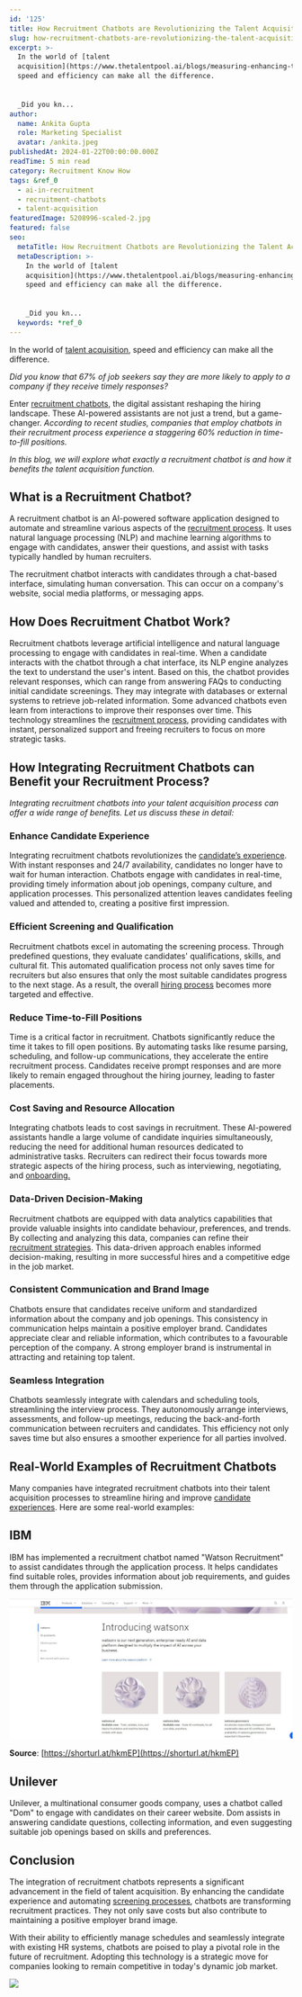 ```yaml
---
id: '125'
title: How Recruitment Chatbots are Revolutionizing the Talent Acquisition
slug: how-recruitment-chatbots-are-revolutionizing-the-talent-acquisition
excerpt: >-
  In the world of [talent
  acquisition](https://www.thetalentpool.ai/blogs/measuring-enhancing-talent-acquisition-with-candidate-surveys/),
  speed and efficiency can make all the difference.


  _Did you kn...
author:
  name: Ankita Gupta
  role: Marketing Specialist
  avatar: /ankita.jpeg
publishedAt: 2024-01-22T00:00:00.000Z
readTime: 5 min read
category: Recruitment Know How
tags: &ref_0
  - ai-in-recruitment
  - recruitment-chatbots
  - talent-acquisition
featuredImage: 5208996-scaled-2.jpg
featured: false
seo:
  metaTitle: How Recruitment Chatbots are Revolutionizing the Talent Acquisition
  metaDescription: >-
    In the world of [talent
    acquisition](https://www.thetalentpool.ai/blogs/measuring-enhancing-talent-acquisition-with-candidate-surveys/),
    speed and efficiency can make all the difference.


    _Did you kn...
  keywords: *ref_0
---
```


In the world of [talent acquisition](https://www.thetalentpool.ai/blogs/measuring-enhancing-talent-acquisition-with-candidate-surveys/), speed and efficiency can make all the difference.

_Did you know that 67% of job seekers say they are more likely to apply to a company if they receive timely responses?_

Enter [recruitment chatbots](https://www.thetalentpool.ai/blogs/top-recruitment-chatbots-startups/), the digital assistant reshaping the hiring landscape. These AI-powered assistants are not just a trend, but a game-changer. _According to recent studies, companies that employ chatbots in their recruitment process experience a staggering 60% reduction in time-to-fill positions._

_In this blog, we will explore what exactly a recruitment chatbot is and how it benefits the talent acquisition function._

## **What is a Recruitment Chatbot?**

A recruitment chatbot is an AI-powered software application designed to automate and streamline various aspects of the [recruitment process](https://www.thetalentpool.ai/blogs/how-integrated-technology-can-improve-your-recruitment-process/). It uses natural language processing (NLP) and machine learning algorithms to engage with candidates, answer their questions, and assist with tasks typically handled by human recruiters.

The recruitment chatbot interacts with candidates through a chat-based interface, simulating human conversation. This can occur on a company's website, social media platforms, or messaging apps.

## **How Does Recruitment Chatbot Work?**

Recruitment chatbots leverage artificial intelligence and natural language processing to engage with candidates in real-time. When a candidate interacts with the chatbot through a chat interface, its NLP engine analyzes the text to understand the user's intent. Based on this, the chatbot provides relevant responses, which can range from answering FAQs to conducting initial candidate screenings. They may integrate with databases or external systems to retrieve job-related information. Some advanced chatbots even learn from interactions to improve their responses over time. This technology streamlines the [recruitment process](https://www.thetalentpool.ai/blogs/how-to-improve-your-existing-talent-sourcing-strategy/), providing candidates with instant, personalized support and freeing recruiters to focus on more strategic tasks.

## **How Integrating Recruitment Chatbots can Benefit your Recruitment Process?**

_Integrating recruitment chatbots into your talent acquisition process can offer a wide range of benefits. Let us discuss these in detail:_

### **Enhance Candidate Experience**

Integrating recruitment chatbots revolutionizes the [candidate’s experience](https://www.thetalentpool.ai/blogs/actionable-tips-to-improve-candidate-experience/). With instant responses and 24/7 availability, candidates no longer have to wait for human interaction. Chatbots engage with candidates in real-time, providing timely information about job openings, company culture, and application processes. This personalized attention leaves candidates feeling valued and attended to, creating a positive first impression.

### **Efficient Screening and Qualification**

Recruitment chatbots excel in automating the screening process. Through predefined questions, they evaluate candidates' qualifications, skills, and cultural fit. This automated qualification process not only saves time for recruiters but also ensures that only the most suitable candidates progress to the next stage. As a result, the overall [hiring process](https://www.thetalentpool.ai/blogs/enhance-your-hiring-process-with-vendor-management-system/) becomes more targeted and effective.

### **Reduce Time-to-Fill Positions**

Time is a critical factor in recruitment. Chatbots significantly reduce the time it takes to fill open positions. By automating tasks like resume parsing, scheduling, and follow-up communications, they accelerate the entire recruitment process. Candidates receive prompt responses and are more likely to remain engaged throughout the hiring journey, leading to faster placements.

### **Cost Saving and Resource Allocation**

Integrating chatbots leads to cost savings in recruitment. These AI-powered assistants handle a large volume of candidate inquiries simultaneously, reducing the need for additional human resources dedicated to administrative tasks. Recruiters can redirect their focus towards more strategic aspects of the hiring process, such as interviewing, negotiating, and [onboarding.](https://www.thetalentpool.ai/blogs/3-naukri-features-help-recruiters-boost-their-productivity/)

### **Data-Driven Decision-Making**

Recruitment chatbots are equipped with data analytics capabilities that provide valuable insights into candidate behaviour, preferences, and trends. By collecting and analyzing this data, companies can refine their [recruitment strategies](https://www.thetalentpool.ai/blogs/4-cost-reducing-recruitment-strategies-for-startups/). This data-driven approach enables informed decision-making, resulting in more successful hires and a competitive edge in the job market.

### **Consistent Communication and Brand Image**

Chatbots ensure that candidates receive uniform and standardized information about the company and job openings. This consistency in communication helps maintain a positive employer brand. Candidates appreciate clear and reliable information, which contributes to a favourable perception of the company. A strong employer brand is instrumental in attracting and retaining top talent.

### **Seamless Integration**

Chatbots seamlessly integrate with calendars and scheduling tools, streamlining the interview process. They autonomously arrange interviews, assessments, and follow-up meetings, reducing the back-and-forth communication between recruiters and candidates. This efficiency not only saves time but also ensures a smoother experience for all parties involved.

## **Real-World Examples of Recruitment Chatbots**

Many companies have integrated recruitment chatbots into their talent acquisition processes to streamline hiring and improve [candidate experiences](https://www.thetalentpool.ai/blogs/5-steps-improve-candidate-experience/). Here are some real-world examples:

## **IBM**

IBM has implemented a recruitment chatbot named "Watson Recruitment" to assist candidates through the application process. It helps candidates find suitable roles, provides information about job requirements, and guides them through the application submission.

![](images/1-1-1024x507.jpg)

**Source**: [https://shorturl.at/hkmEP](https://shorturl.at/hkmEP)

## **Unilever**

Unilever, a multinational consumer goods company, uses a chatbot called "Dom" to engage with candidates on their career website. Dom assists in answering candidate questions, collecting information, and even suggesting suitable job openings based on skills and preferences.

## **Conclusion**

The integration of recruitment chatbots represents a significant advancement in the field of talent acquisition. By enhancing the candidate experience and automating [screening processes](https://www.thetalentpool.ai/blogs/pre-employment-screening-everything-you-need-know/), chatbots are transforming recruitment practices. They not only save costs but also contribute to maintaining a positive employer brand image.

With their ability to efficiently manage schedules and seamlessly integrate with existing HR systems, chatbots are poised to play a pivotal role in the future of recruitment. Adopting this technology is a strategic move for companies looking to remain competitive in today's dynamic job market.

![](images/5208996-1024x534.jpg)
